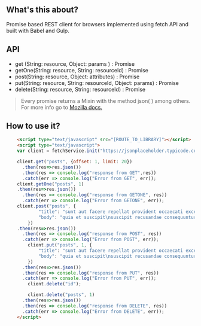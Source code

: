 ## What's this about? ##
Promise based REST client for browsers implemented using fetch API and built with Babel and Gulp.
## API ##

 - get (String: resource, Object: params ) : Promise
 - getOne(String: resource, String: resourceId) : Promise
 - post(String: resource, Object: attributes) : Promise
 - put(String: resource, String: resourceId, Object: params) : Promise
 - delete(String: resource, String: resourceId) : Promise

> Every promise returns a Mixin with the method json( ) among others. For more info go to [Mozilla docs.](https://developer.mozilla.org/en-US/docs/Web/API/Fetch_API/Using_Fetch)

## How to use it? ##
```html
	<script type="text/javascript" src="[ROUTE_TO_LIBRARY]"></script>
	<script type="text/javascript">
	var client = fetchService.init("https://jsonplaceholder.typicode.com");

    client.get("posts", {offset: 1, limit: 20})
      .then(res=>res.json())
      .then(res => console.log("response from GET",res))
      .catch(err => console.log("Error from GET", err));
    client.getOne("posts", 1)
    .then(res=>res.json())
      .then(res => console.log("response from GETONE", res))
      .catch(err => console.log("Error from GETONE", err));
    client.post("posts", {
      		"title": "sunt aut facere repellat provident occaecati excepturi optio reprehenderit",
      		"body": "quia et suscipit\nsuscipit recusandae consequuntur expedita"
    	})
    .then(res=>res.json())
      .then(res => console.log("response from POST", res))
      .catch(err => console.log("Error from POST", err));
    	client.put("posts", 1, {
      		"title": "sunt aut facere repellat provident occaecati excepturi optio reprehenderit",
      		"body": "quia et suscipit\nsuscipit recusandae consequuntur expedita"
    	})
      .then(res=>res.json())
      .then(res => console.log("response from PUT", res))
      .catch(err => console.log("Error from PUT", err));
    	client.delete("id");

    	client.delete("posts", 1)
      .then(res=>res.json())
      .then(res => console.log("response from DELETE", res))
      .catch(err => console.log("Error from DELETE", err));
	</script>
```
